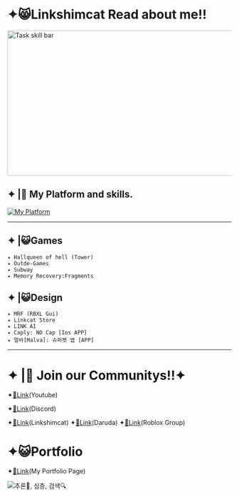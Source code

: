 # ✦😸Linkshimcat Read about me!! 
<img width="1000" height="326" alt="Task skill bar" src="https://github.com/user-attachments/assets/b83d05c4-e79b-4ce9-80d4-6d161a56b52e" />


## ✦ |🧪 My Platform and skills.
[![My Platform](https://skillicons.dev/icons?i=github,discord,notion,haxeflixel,robloxstudio,py,figma,cpp)](https://skillicons.dev)

---

## ✦ |😺Games
    ✦ Hallqueen of hell (Tower)
    ✦ Outde-Games
    ✦ Subway
    ✦ Memory Recovery:Fragments

## ✦ |😺Design
    ✦ MRF (RBXL Gui)
    ✦ Linkcat Store
    ✦ LINK AI
    ✦ Caply: NO Cap [Ios APP]
    ✦ 멀바[Malva]: 슈퍼펫 앱 [APP]
---
# ✦ |🔗 Join our Communitys!!✦
 ✦[🔗Link](https://www.youtube.com/@Linkshimcat)(Youtube)
 
 ✦[🔗Link](https://discord.gg/3zutjxy5f8)(Discord)
 
 ✦[🔗Link](https://www.roblox.com/ko/users/7979132682/profile)(Linkshimcat)
 ✦[🔗Link](https://www.roblox.com/ko/users/4343007740/profile)(Daruda)
 ✦[🔗Link](https://www.roblox.com/ko/communities/34357059/SL-Q-Studios#!/about)(Roblox Group)

 # ✦😺Portfolio
 ✦[🔗Link](https://www.notion.so/2504124ceacc806b8233c1f990a4ff8f)(My Portfolio Page)

![추론🤔, 심층, 검색🔍](https://github.com/user-attachments/assets/0c256914-310f-4af6-85ea-a9ff7af96514)
